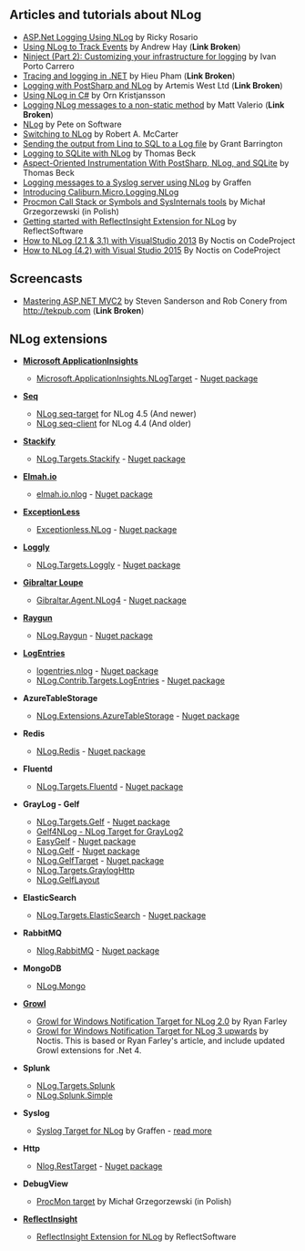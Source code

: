 ## Articles and tutorials about NLog

* [ASP.Net Logging Using NLog](http://rickyrosario.com/blog/asp-net-logging-using-nlog/) by Ricky Rosario
* [Using NLog to Track Events](http://blogs.popart.com/2008/09/using-nlog-to-track-events/) by Andrew Hay (**Link Broken**)
* [Ninject (Part 2): Customizing your infrastructure for logging](http://flanders.co.nz/2008/04/18/ninject-part-2-customizing-your-infrastructure-for-logging/) by Ivan Porto Carrero
* [Tracing and logging in .NET](http://www.hieu.co.uk/blog/index.php/2009/02/11/tracing-and-logging-in-net/) by Hieu Pham (**Link Broken**)
* [Logging with PostSharp and NLog](http://www.artemiswest.com/Articles/LoggingWithPostSharp.aspx) by Artemis West Ltd (**Link Broken**)
* [Using NLog in C#](http://kristjansson.us/?p=686) by Orn Kristjansson
* [Logging NLog messages to a non-static method](http://thevalerios.net/matt/2008/05/logging-nlog-messages-to-a-non-static-method/) by Matt Valerio (**Link Broken**)
* [NLog](http://www.peteonsoftware.com/index.php/2008/07/29/nlog/) by Pete on Software
* [Switching to NLog](http://robertmccarter.wordpress.com/2009/11/13/switching-to-nlog/) by Robert A. McCarter
* [Sending the output from Linq to SQL to a Log file](http://weblogs.asp.net/grantbarrington/archive/2010/02/08/sending-the-output-from-linq-to-sql-to-a-log-file.aspx) by Grant Barrington
* [Logging to SQLite with NLog](http://www.beckshome.com/index.php/2010/03/logging-to-sqlite-with-nlog/) by Thomas Beck
* [Aspect-Oriented Instrumentation With PostSharp, NLog, and SQLite](http://www.beckshome.com/index.php/2010/04/lightweight-aspect-oriented-instrumentation-with-postsharp-nlog-and-sqlite/) by Thomas Beck
* [Logging messages to a Syslog server using NLog](http://blog.graffen.dk/post/logging-messages-to-a-syslog-server-using-nlog) by Graffen
* [Introducing Caliburn.Micro.Logging.NLog](http://buksbaum.us/2011/07/06/introducing-caliburn-micro-logging-nlog/)
* [Procmon Call Stack or Symbols and SysInternals tools](http://zine.net.pl/blogs/mgrzeg/archive/2011/09/16/procmon-call-stack-czyli-symbole-a-narz-dzia-sysinternals.aspx) by Michał Grzegorzewski (in Polish)
* [Getting started with ReflectInsight Extension for NLog](https://insightextensions.codeplex.com/wikipage?title=Getting%20Started%20with%20NLog%20Extension&referringTitle=Documentation) by ReflectSoftware
* [How to NLog (2.1 & 3.1) with VisualStudio 2013](https://www.codeproject.com/Articles/749612/How-to-NLog-with-VisualStudio) By Noctis on CodeProject
* [How to NLog (4.2) with Visual Studio 2015](https://www.codeproject.com/Tips/1052902/How-to-NLog-with-Visual-Studio) By Noctis on CodeProject
## Screencasts

* [Mastering ASP.NET MVC2](http://tekpub.com/production/starter) by Steven Sanderson and Rob Conery from http://tekpub.com (**Link Broken**)

## NLog extensions

* **[Microsoft ApplicationInsights](http://azure.microsoft.com/services/application-insights/)**
  * [Microsoft.ApplicationInsights.NLogTarget](https://github.com/Microsoft/ApplicationInsights-dotnet-logging) - [Nuget package](https://www.nuget.org/packages/Microsoft.ApplicationInsights.NLogTarget/)

* **[Seq](https://getseq.net/)**
  * [NLog seq-target](https://github.com/datalust/nlog-targets-seq) for NLog 4.5 (And newer)
  * [NLog seq-client](https://github.com/datalust/seq-client) for NLog 4.4 (And older)

* **[Stackify](https://stackify.com/log-management/)**
  * [NLog.Targets.Stackify](https://github.com/stackify/stackify-api-dotnet) - [Nuget package](https://www.nuget.org/packages/NLog.Targets.Stackify/)

* **[Elmah.io](https://docs.elmah.io/logging-to-elmah-io-from-nlog/)**
  * [elmah.io.nlog](https://github.com/elmahio/elmah.io.nlog) - [Nuget package](https://www.nuget.org/packages/elmah.io.nlog)

* **[ExceptionLess](https://exceptionless.com/)**
  * [Exceptionless.NLog](https://github.com/exceptionless/Exceptionless.Net) - [Nuget package](https://www.nuget.org/packages/Exceptionless.NLog/)

* **[Loggly](https://www.loggly.com/)**
  * [NLog.Targets.Loggly](https://github.com/neutmute/loggly-csharp) - [Nuget package](https://www.nuget.org/packages/NLog.Targets.Loggly/)

* **[Gibraltar Loupe](https://onloupe.com/)**
  * [Gibraltar.Agent.NLog4](https://github.com/GibraltarSoftware/Gibraltar.Agent.NLog2) - [Nuget package](https://www.nuget.org/packages/Gibraltar.Agent.NLog4)

* **[Raygun](https://raygun.com/blog/getting-started-with-nlog-and-raygun/)**
  * [NLog.Raygun](https://github.com/MindscapeHQ/raygun4net) - [Nuget package](https://www.nuget.org/packages/NLog.Raygun/)

* **[LogEntries](https://www.rapid7.com/info/logentries-insightops/)**
  * [logentries.nlog](https://github.com/rapid7/le_dotnet) - [Nuget package](https://www.nuget.org/packages/logentries.nlog)
  * [NLog.Contrib.Targets.LogEntries](https://www.nuget.org/packages/NLog.Contrib.Targets.LogEntries) - [Nuget package](https://www.nuget.org/packages/NLog.Contrib.Targets.LogEntries)

* **AzureTableStorage**
  * [NLog.Extensions.AzureTableStorage](https://github.com/abkonsta/NLog.Extensions.AzureTableStorage) - [Nuget package](https://www.nuget.org/packages/NLog.Extensions.AzureTableStorage/)

* **Redis**
  * [NLog.Redis](https://github.com/richclement/NLog.Redis) - [Nuget package](https://www.nuget.org/packages/NLog.Redis/)

* **Fluentd**
  * [NLog.Targets.Fluentd](https://github.com/fluent/NLog.Targets.Fluentd) - [Nuget package](https://www.nuget.org/packages/NLog.Targets.Fluentd/)

* **GrayLog - Gelf**
  * [NLog.Targets.Gelf](https://github.com/2020Legal/NLog.Targets.Gelf) - [Nuget package](https://www.nuget.org/packages/NLog.Targets.Gelf/)
  * [Gelf4NLog - NLog Target for GrayLog2](https://github.com/Certegy/Gelf4NLog)
  * [EasyGelf](https://github.com/Pliner/EasyGelf) - [Nuget package](https://www.nuget.org/packages/EasyGelf.NLog/)
  * [NLog.Gelf](https://github.com/mantasaudickas/NLog.Gelf) - [Nuget package](https://www.nuget.org/packages/NLog.Gelf/)
  * [NLog.GelfTarget](https://github.com/travelrepublic/NLog.Targets.Gelf) - [Nuget package](https://www.nuget.org/packages/NLog.GelfTarget)
  * [NLog.Targets.GraylogHttp](https://github.com/dustinchilson/NLog.Targets.GraylogHttp)
  * [NLog.GelfLayout](https://github.com/farzadpanahi/NLog.GelfLayout)

* **ElasticSearch**
  * [NLog.Targets.ElasticSearch](https://github.com/ReactiveMarkets/NLog.Targets.ElasticSearch) - [Nuget package](https://www.nuget.org/packages/NLog.Targets.ElasticSearch/)

* **RabbitMQ**
  * [Nlog.RabbitMQ](https://github.com/adolya/Nlog.RabbitMQ) - [Nuget package](https://www.nuget.org/packages/Nlog.RabbitMQ.Target/)

* **MongoDB**
  * [NLog.Mongo](https://github.com/loresoft/NLog.Mongo)

* **[Growl](http://www.growlforwindows.com/gfw/)**
  * [Growl for Windows Notification Target for NLog 2.0](http://github.com/RyanFarley/NLogGrowlNotify) by Ryan Farley
  * [Growl for Windows Notification Target for NLog 3 upwards](https://www.codeproject.com/Articles/786304/Logging-How-to-Growl-with-NLog-or) by Noctis. This is based or Ryan Farley's article, and include updated Growl extensions for .Net 4.

* **Splunk**
  * [NLog.Targets.Splunk](https://github.com/AlanBarber/NLog.Targets.Splunk)
  * [NLog.Splunk.Simple](https://github.com/valeev/NLog.Splunk)

* **Syslog**
  * [Syslog Target for NLog](http://github.com/graffen/NLog.Targets.Syslog) by Graffen - [read more](http://blog.graffen.dk/post/logging-messages-to-a-syslog-server-using-nlog)

* **Http**
  * [Nlog.RestTarget](https://github.com/ParallelTask/Nlog.RestTarget) - [Nuget package](https://www.nuget.org/packages/NLog.RestTarget)

* **DebugView**
  * [ProcMon target](http://zine.net.pl/blogs/mgrzeg/archive/2011/09/16/procmon-call-stack-czyli-symbole-a-narz-dzia-sysinternals.aspx) by Michał Grzegorzewski (in Polish)

* **[ReflectInsight](https://www.reflectsoftware.com/)**
  * [ReflectInsight Extension for NLog](https://github.com/reflectsoftware/reflectinsight-extensions-nlog) by ReflectSoftware
